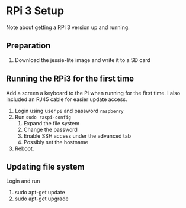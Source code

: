 # RPi 3 Setup

Note about getting a RPi 3 version up and running.

## Preparation

1. Download the jessie-lite image and write it to a SD card


## Running the RPi3 for the first time

Add a screen a keyboard to the Pi when running for the first time. I
also included an RJ45 cable for easier update access.

1. Login using user `pi` and password `raspberry`
2. Run `sudo raspi-config`
    1. Expand the file system
    2. Change the password
	3. Enable SSH access under the advanced tab
	4. Possibly set the hostname
3. Reboot.


## Updating file system

Login and run

1. sudo apt-get update
2. sudo apt-get upgrade

